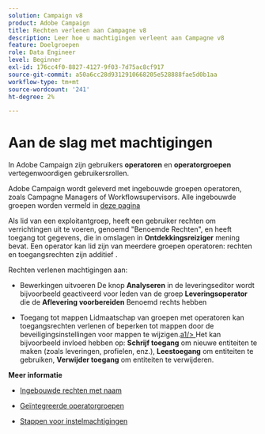 ```yaml
---
solution: Campaign v8
product: Adobe Campaign
title: Rechten verlenen aan Campagne v8
description: Leer hoe u machtigingen verleent aan Campagne v8
feature: Doelgroepen
role: Data Engineer
level: Beginner
exl-id: 176cc4f0-8827-4127-9f03-7d75ac8cf917
source-git-commit: a50a6cc28d9312910668205e528888fae5d0b1aa
workflow-type: tm+mt
source-wordcount: '241'
ht-degree: 2%

---
```


# Aan de slag met machtigingen

In Adobe Campaign zijn gebruikers **operatoren** en **operatorgroepen** vertegenwoordigen gebruikersrollen.

Adobe Campaign wordt geleverd met ingebouwde groepen operatoren, zoals Campagne Managers of Workflowsupervisors. Alle ingebouwde groepen worden vermeld in [deze pagina](https://experienceleague.adobe.com/docs/campaign-classic/using/getting-started/permissions/access-management-groups.html?lang=en#default-groups)

Als lid van een exploitantgroep, heeft een gebruiker rechten om verrichtingen uit te voeren, genoemd &quot;Benoemde Rechten&quot;, en heeft toegang tot gegevens, die in omslagen in **Ontdekkingsreiziger** mening bevat. Een operator kan lid zijn van meerdere groepen operatoren: rechten en toegangsrechten zijn additief .

Rechten verlenen machtigingen aan:

* Bewerkingen uitvoeren
De knop **Analyseren** in de leveringseditor wordt bijvoorbeeld geactiveerd voor leden van de groep **Leveringsoperator** die de **Aflevering voorbereiden** Benoemd rechts hebben

* Toegang tot mappen
Lidmaatschap van groepen met operatoren kan toegangsrechten verlenen of beperken tot mappen door de beveiligingsinstellingen voor mappen te wijzigen.[a1/> ](https://experienceleague.adobe.com/docs/campaign-classic/using/getting-started/permissions/access-management-folders.html?lang=en#permissions-on-a-folder) Het kan bijvoorbeeld invloed hebben op: **Schrijf toegang** om nieuwe entiteiten te maken (zoals leveringen, profielen, enz.), **Leestoegang** om entiteiten te gebruiken, **Verwijder toegang** om entiteiten te verwijderen.

**Meer informatie**

* [Ingebouwde rechten met naam](https://experienceleague.adobe.com/docs/campaign-classic/using/getting-started/permissions/access-management-named-rights.html)

* [Geïntegreerde operatorgroepen](https://experienceleague.adobe.com/docs/campaign-classic/using/getting-started/permissions/access-management-groups.html?lang=en#default-groups)

* [Stappen voor instelmachtigingen](https://experienceleague.adobe.com/docs/campaign-classic/using/getting-started/permissions/access-management.html)
